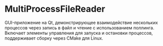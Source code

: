 # MultiProcessFileReader
GUI-приложение на Qt, демонстрирующее взаимодействие нескольких процессов через запись в файл и чтение с использованием поллинга. Включает элементы управления для запуска и остановки процессов, поддерживает сборку через CMake для Linux.

